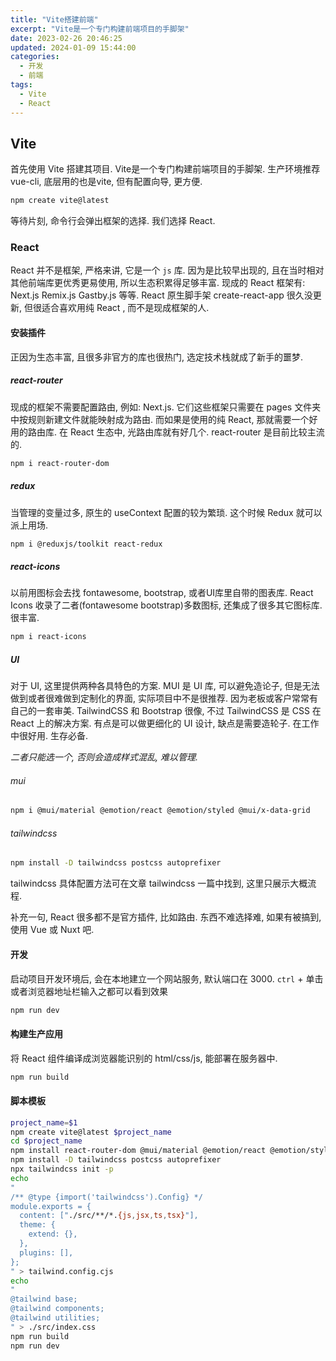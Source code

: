 ```yaml
---
title: "Vite搭建前端"
excerpt: "Vite是一个专门构建前端项目的手脚架"
date: 2023-02-26 20:46:25
updated: 2024-01-09 15:44:00
categories: 
  - 开发
  - 前端
tags:
  - Vite 
  - React 
---
```


## Vite

首先使用 Vite 搭建其项目. Vite是一个专门构建前端项目的手脚架. 生产环境推荐 vue-cli, 底层用的也是vite, 但有配置向导, 更方便.

```bash
npm create vite@latest
```

等待片刻, 命令行会弹出框架的选择. 我们选择 React.

### React

React 并不是框架, 严格来讲, 它是一个 `js` 库. 因为是比较早出现的, 且在当时相对其他前端库更优秀更易使用, 所以生态积累得足够丰富. 现成的 React 框架有: Next.js Remix.js Gastby.js 等等. React 原生脚手架 create-react-app 很久没更新, 但很适合喜欢用纯 React , 而不是现成框架的人.

#### 安装插件

正因为生态丰富, 且很多非官方的库也很热门, 选定技术栈就成了新手的噩梦.

##### react-router

现成的框架不需要配置路由, 例如: Next.js. 它们这些框架只需要在 pages 文件夹中按规则新建文件就能映射成为路由. 而如果是使用的纯 React, 那就需要一个好用的路由库. 在 React 生态中, 光路由库就有好几个. react-router 是目前比较主流的. 

```bash
npm i react-router-dom
```

##### redux

当管理的变量过多, 原生的 useContext 配置的较为繁琐. 这个时候 Redux 就可以派上用场.

```bash
npm i @reduxjs/toolkit react-redux
```

##### react-icons

以前用图标会去找 fontawesome, bootstrap, 或者UI库里自带的图表库. React Icons 收录了二者(fontawesome bootstrap)多数图标, 还集成了很多其它图标库. 很丰富.

```bash
npm i react-icons
```

##### UI

对于 UI, 这里提供两种各具特色的方案. MUI 是 UI 库, 可以避免造论子, 但是无法做到或者很难做到定制化的界面, 实际项目中不是很推荐. 因为老板或客户常常有自己的一套审美. TailwindCSS 和 Bootstrap 很像, 不过 TailwindCSS 是 CSS 在 React 上的解决方案. 有点是可以做更细化的 UI 设计, 缺点是需要造轮子. 在工作中很好用. 生存必备.

*二者只能选一个, 否则会造成样式混乱, 难以管理.*

###### mui

```bash
npm i @mui/material @emotion/react @emotion/styled @mui/x-data-grid  
```

###### tailwindcss

```bash
npm install -D tailwindcss postcss autoprefixer
```

tailwindcss 具体配置方法可在文章 tailwindcss 一篇中找到, 这里只展示大概流程.

补充一句, React 很多都不是官方插件, 比如路由. 东西不难选择难, 如果有被搞到, 使用 Vue 或 Nuxt 吧.

#### 开发

启动项目开发环境后, 会在本地建立一个网站服务, 默认端口在 3000. `ctrl` + 单击或者浏览器地址栏输入之都可以看到效果

```bash
npm run dev
```

#### 构建生产应用

将 React 组件编译成浏览器能识别的 html/css/js, 能部署在服务器中.

```bash
npm run build
```

#### 脚本模板

```bash
project_name=$1
npm create vite@latest $project_name
cd $project_name
npm install react-router-dom @mui/material @emotion/react @emotion/styled @reduxjs/toolkit react-redux react-icons
npm install -D tailwindcss postcss autoprefixer
npx tailwindcss init -p
echo
"
/** @type {import('tailwindcss').Config} */
module.exports = {
  content: ["./src/**/*.{js,jsx,ts,tsx}"],
  theme: {
    extend: {},
  },
  plugins: [],
};
" > tailwind.config.cjs
echo
"
@tailwind base;
@tailwind components;
@tailwind utilities;
" > ./src/index.css
npm run build
npm run dev
```

